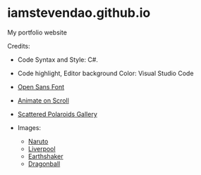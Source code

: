 # iamstevendao.github.io
My portfolio website

Credits:
- Code Syntax and Style: C#.
- Code highlight, Editor background Color: Visual Studio Code
- [Open Sans Font](https://fonts.googleapis.com/css?family=Open+Sans)
- [Animate on Scroll](https://github.com/michalsnik/aos)
- [Scattered Polaroids Gallery](https://github.com/codrops/ScatteredPolaroidsGallery)

- Images:
  - [Naruto](http://wallpaper-gallery.net/images/wallpaper-laptop-naruto/wallpaper-laptop-naruto-23.jpg)
  - [Liverpool](https://wallpaperscraft.com/image/liverpool_uefa_evrofinal_england_cup_27760_1920x1080.jpg)
  - [Earthshaker](http://wallpapersdota2.com/wp-content/uploads/2015/02/wallpapersdota2.com-699.jpg)
  - [Dragonball](http://wallpapersafari.com/w/hQ4VgI/)

